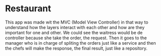 # Restaurant
This app was made wit the MVC (Model View Controller) in that way to understand how the layers interact with each other and how are they important for one and other. We could see the waitress would be de controller because she take the order, the request. Then it goes to the manager who is in charge of spliting the orders just like a service and then the chefs will make the response, the final result, just like a repository.
